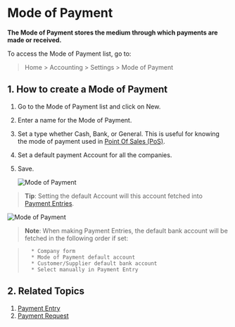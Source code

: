 <!-- add-breadcrumbs -->
# Mode of Payment

**The Mode of Payment stores the medium through which payments are made or received.**

To access the Mode of Payment list, go to:
> Home > Accounting > Settings > Mode of Payment

## 1. How to create a Mode of Payment
1. Go to the Mode of Payment list and click on New.
1. Enter a name for the Mode of Payment.
1. Set a type whether Cash, Bank, or General. This is useful for knowing the mode of payment used in [Point Of Sales (PoS)](/docs/v13/user/manual/en/accounts/point-of-sales).
1. Set a default payment Account for all the companies.
1. Save.

    ![Mode of Payment]({{docs_base_url}}/assets/img/accounts/mode-of-payment.png)

> **Tip**: Setting the default Account will this account fetched into [Payment Entries](/docs/v13/user/manual/en/accounts/payment-entry).

![Mode of Payment](/docs/v13/assets/img/accounts/mode-of-payment-pe.gif)

> **Note**: When making Payment Entries, the default bank account will be fetched in the following order if set:

>       * Company form
>       * Mode of Payment default account
>       * Customer/Supplier default bank account
>       * Select manually in Payment Entry

## 2. Related Topics
1. [Payment Entry](/docs/v13/user/manual/en/accounts/payment-entry)
1. [Payment Request](/docs/v13/user/manual/en/accounts/payment-request)
